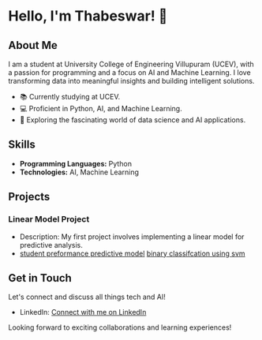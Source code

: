 # Hello, I'm Thabeswar! 👋

## About Me

I am a student at University College of Engineering Villupuram (UCEV), with a passion for programming and a focus on AI and Machine Learning. I love transforming data into meaningful insights and building intelligent solutions.

- 📚 Currently studying at UCEV.
- 💻 Proficient in Python, AI, and Machine Learning.
- 🚀 Exploring the fascinating world of data science and AI applications.

## Skills

- **Programming Languages:** Python
- **Technologies:** AI, Machine Learning

## Projects

### Linear Model Project
- Description: My first project involves implementing a linear model for predictive analysis.
- [student preformance predictive model](https://github.com/Thabeswar/machine-Learning.git)
  [binary classifcation using svm](https://github.com/Thabeswar/machine-Learning.git)
## Get in Touch

Let's connect and discuss all things tech and AI!

- LinkedIn: [Connect with me on LinkedIn](https://www.linkedin.com/in/thabes28)

Looking forward to exciting collaborations and learning experiences!

